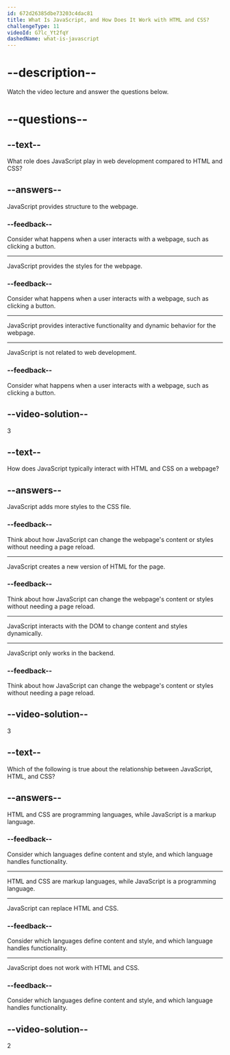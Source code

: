 ```yaml
---
id: 672d26385dbe73203c4dac81
title: What Is JavaScript, and How Does It Work with HTML and CSS?
challengeType: 11
videoId: G7lc_Yt2fqY
dashedName: what-is-javascript
---
```


# --description--

Watch the video lecture and answer the questions below.

# --questions--

## --text--

What role does JavaScript play in web development compared to HTML and CSS?

## --answers--

JavaScript provides structure to the webpage.

### --feedback--

Consider what happens when a user interacts with a webpage, such as clicking a button.

---

JavaScript provides the styles for the webpage.

### --feedback--

Consider what happens when a user interacts with a webpage, such as clicking a button.

---

JavaScript provides interactive functionality and dynamic behavior for the webpage.

---

JavaScript is not related to web development.

### --feedback--

Consider what happens when a user interacts with a webpage, such as clicking a button.

## --video-solution--

3

## --text--

How does JavaScript typically interact with HTML and CSS on a webpage?

## --answers--

JavaScript adds more styles to the CSS file.

### --feedback--

Think about how JavaScript can change the webpage's content or styles without needing a page reload.

---

JavaScript creates a new version of HTML for the page.

### --feedback--

Think about how JavaScript can change the webpage's content or styles without needing a page reload.

---

JavaScript interacts with the DOM to change content and styles dynamically.

---

JavaScript only works in the backend.

### --feedback--

Think about how JavaScript can change the webpage's content or styles without needing a page reload.

## --video-solution--

3

## --text--

Which of the following is true about the relationship between JavaScript, HTML, and CSS?

## --answers--

HTML and CSS are programming languages, while JavaScript is a markup language.

### --feedback--

Consider which languages define content and style, and which language handles functionality.

---

HTML and CSS are markup languages, while JavaScript is a programming language.

---

JavaScript can replace HTML and CSS.

### --feedback--

Consider which languages define content and style, and which language handles functionality.

---

JavaScript does not work with HTML and CSS.

### --feedback--

Consider which languages define content and style, and which language handles functionality.

## --video-solution--

2
